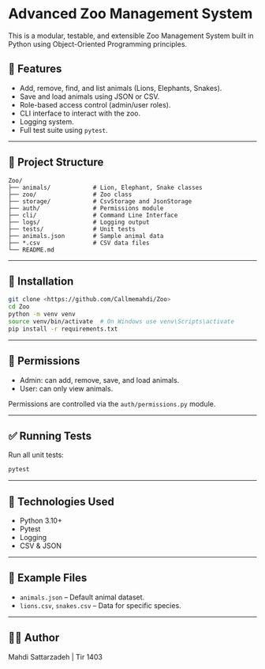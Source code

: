 # Advanced Zoo Management System

This is a modular, testable, and extensible Zoo Management System built in Python using Object-Oriented Programming principles.

## 🚀 Features

* Add, remove, find, and list animals (Lions, Elephants, Snakes).
* Save and load animals using JSON or CSV.
* Role-based access control (admin/user roles).
* CLI interface to interact with the zoo.
* Logging system.
* Full test suite using `pytest`.

---

## 🧠 Project Structure

```
Zoo/
├── animals/            # Lion, Elephant, Snake classes
├── zoo/                # Zoo class
├── storage/            # CsvStorage and JsonStorage
├── auth/               # Permissions module
├── cli/                # Command Line Interface
├── logs/               # Logging output
├── tests/              # Unit tests
├── animals.json        # Sample animal data
├── *.csv               # CSV data files
└── README.md
```

---

## 🔧 Installation

```bash
git clone <https://github.com/Callmemahdi/Zoo>
cd Zoo
python -m venv venv
source venv/bin/activate  # On Windows use venv\Scripts\activate
pip install -r requirements.txt
```

---


## 🔐 Permissions

* Admin: can add, remove, save, and load animals.
* User: can only view animals.

Permissions are controlled via the `auth/permissions.py` module.

---

## ✅ Running Tests

Run all unit tests:

```bash
pytest
```

---

## 🧪 Technologies Used

* Python 3.10+
* Pytest
* Logging
* CSV & JSON

---

## 📂 Example Files

* `animals.json` – Default animal dataset.
* `lions.csv`, `snakes.csv` – Data for specific species.

---

## 👨‍💻 Author

Mahdi Sattarzadeh | Tir 1403
